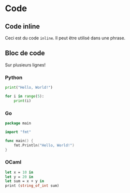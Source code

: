 # Code

## Code inline

Ceci est du code `inline`. Il peut être utilisé dans une phrase.

## Bloc de code

Sur plusieurs lignes!

### Python

```python
print("Hello, World!")

for i in range(5):
    print(i)
```

### Go

```go
package main

import "fmt"

func main() {
    fmt.Println("Hello, World!")
}
```

### OCaml

```ocaml
let x = 10 in
let y = 20 in
let sum = x + y in
print (string_of_int sum)
```